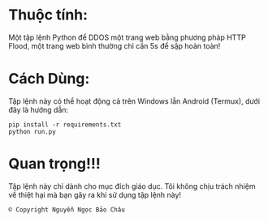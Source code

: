 # Thuộc tính:
Một tập lệnh Python để DDOS một trang web bằng phương pháp HTTP Flood, một trang web bình thường chỉ cần 5s để sập hoàn toàn!
# Cách Dùng:
Tập lệnh này có thể hoạt động cả trên Windows lẫn Android (Termux), dưới đây là hướng dẫn:
```
pip install -r requirements.txt
python run.py
```
# Quan trọng!!!
Tập lệnh này chỉ dành cho mục đích giáo dục. Tôi không chịu trách nhiệm về thiệt hại mà bạn gây ra khi sử dụng tập lệnh này!
```
© Copyright Nguyễn Ngọc Bảo Châu
```
